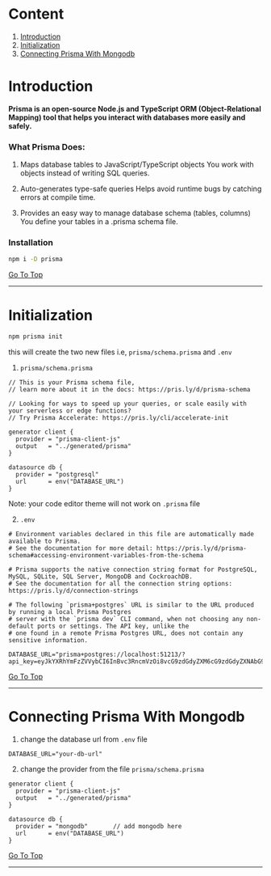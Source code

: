 # Content
1. [Introduction](#introduction)
2. [Initialization](#initialization)
3. [Connecting Prisma With Mongodb](#connecting-prisma-with-mongodb)


# Introduction
**Prisma is an open-source Node.js and TypeScript ORM (Object-Relational Mapping) tool that helps you interact with databases more easily and safely.**

### What Prisma Does:
1. Maps database tables to JavaScript/TypeScript objects
You work with objects instead of writing SQL queries.

2. Auto-generates type-safe queries
Helps avoid runtime bugs by catching errors at compile time.

3. Provides an easy way to manage database schema (tables, columns)
You define your tables in a .prisma schema file.

### Installation
```bash
npm i -D prisma 
```
[Go To Top](#content)

---


# Initialization
```bash
npm prisma init
```

this will create the two new files i.e, `prisma/schema.prisma` and `.env`

1. `prisma/schema.prisma`
```prisma/schema.prisma
// This is your Prisma schema file,
// learn more about it in the docs: https://pris.ly/d/prisma-schema

// Looking for ways to speed up your queries, or scale easily with your serverless or edge functions?
// Try Prisma Accelerate: https://pris.ly/cli/accelerate-init

generator client {
  provider = "prisma-client-js"
  output   = "../generated/prisma"
}

datasource db {
  provider = "postgresql"
  url      = env("DATABASE_URL")
}
```
Note: your code editor theme will not work on `.prisma` file 

2. `.env`

```env
# Environment variables declared in this file are automatically made available to Prisma.
# See the documentation for more detail: https://pris.ly/d/prisma-schema#accessing-environment-variables-from-the-schema

# Prisma supports the native connection string format for PostgreSQL, MySQL, SQLite, SQL Server, MongoDB and CockroachDB.
# See the documentation for all the connection string options: https://pris.ly/d/connection-strings

# The following `prisma+postgres` URL is similar to the URL produced by running a local Prisma Postgres 
# server with the `prisma dev` CLI command, when not choosing any non-default ports or settings. The API key, unlike the 
# one found in a remote Prisma Postgres URL, does not contain any sensitive information.

DATABASE_URL="prisma+postgres://localhost:51213/?api_key=eyJkYXRhYmFzZVVybCI6InBvc3RncmVzOi8vcG9zdGdyZXM6cG9zdGdyZXNAbG9jYWxob3N0OjUxMjE0L3RlbXBsYXRlMT9zc2xtb2RlPWRpc2FibGUmY29ubmVjdGlvbl9saW1pdD0xJmNvbm5lY3RfdGltZW91dD0wJm1heF9pZGxlX2Nvbm5lY3Rpb25fbGlmZXRpbWU9MCZwb29sX3RpbWVvdXQ9MCZzaW5nbGVfdXNlX2Nvbm5lY3Rpb25zPXRydWUmc29ja2V0X3RpbWVvdXQ9MCIsIm5hbWUiOiJkZWZhdWx0Iiwic2hhZG93RGF0YWJhc2VVcmwiOiJwb3N0Z3JlczovL3Bvc3RncmVzOnBvc3RncmVzQGxvY2FsaG9zdDo1MTIxNS90ZW1wbGF0ZTE_c3NsbW9kZT1kaXNhYmxlJmNvbm5lY3Rpb25fbGltaXQ9MSZjb25uZWN0X3RpbWVvdXQ9MCZtYXhfaWRsZV9jb25uZWN0aW9uX2xpZmV0aW1lPTAmcG9vbF90aW1lb3V0PTAmc2luZ2xlX3VzZV9jb25uZWN0aW9ucz10cnVlJnNvY2tldF90aW1lb3V0PTAifQ"
```
[Go To Top](#content)

---

# Connecting Prisma With Mongodb
1. change the database url from `.env` file
```env
DATABASE_URL="your-db-url"
```
2. change the provider from the file `prisma/schema.prisma`
```prisma/schema.prisma
generator client {
  provider = "prisma-client-js"
  output   = "../generated/prisma"
}

datasource db {
  provider = "mongodb"       // add mongodb here
  url      = env("DATABASE_URL")
}
```


[Go To Top](#content)

---